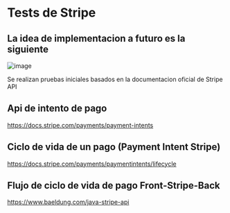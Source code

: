 # Tests de Stripe

## La idea de implementacion a futuro es la siguiente 

![image](https://github.com/EmilianoCagliari/stripeTest/assets/104038789/fbf83ef5-d785-4401-abea-1d09ce961a6f)

Se realizan pruebas iniciales basados en la documentacion oficial de Stripe API

## Api de intento de pago

https://docs.stripe.com/payments/payment-intents

## Ciclo de vida de un pago (Payment Intent Stripe)

https://docs.stripe.com/payments/paymentintents/lifecycle

## Flujo de ciclo de vida de pago Front-Stripe-Back

https://www.baeldung.com/java-stripe-api

